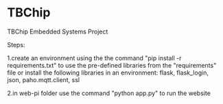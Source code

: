 # TBChip
TBChip Embedded Systems Project

Steps:

1.create an environment using the the command "pip install -r requirements.txt" to use the pre-defined libraries from the "requirements" file
or
install the following libraries in an environment: flask, flask_login, json, paho.mqtt.client, ssl

2.in web-pi folder use the command "python app.py" to run the website
